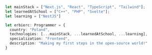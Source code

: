 ```typescript
let mainStack = ["Next.js", "React", "TypeScript", "Tailwind"];
let learnedAtSchool = ["C++", "PHP", "Svelte"];
let learning = ["NestJS"]

let erbierc: Programmer = {
  country: "Poland",
  technologies: [...mainStack, ...learnedAtSchool, ...learning],
  specialization: "Frontend",
  description: "Making my first steps in the open-source world!"
}
```

<!--
**erbierc/erbierc** is a ✨ _special_ ✨ repository because its `README.md` (this file) appears on your GitHub profile.

Here are some ideas to get you started:

- 🔭 I’m currently working on ...
- 🌱 I’m currently learning ...
- 👯 I’m looking to collaborate on ...
- 🤔 I’m looking for help with ...
- 💬 Ask me about ...
- 📫 How to reach me: ...
- 😄 Pronouns: ...
- ⚡ Fun fact: ...
-->
